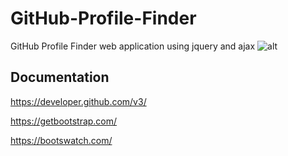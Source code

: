 # GitHub-Profile-Finder
GitHub Profile Finder web application using jquery and ajax
![alt](https://raw.githubusercontent.com/KingCobra2018/GitHub-Profile-Finder/master/Demo.gif)

## Documentation
https://developer.github.com/v3/

https://getbootstrap.com/

https://bootswatch.com/
